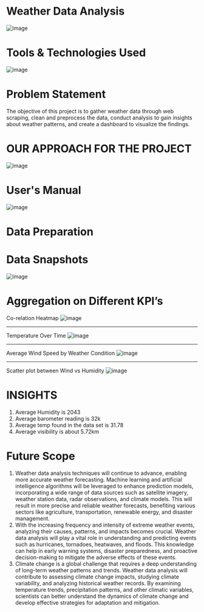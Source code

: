 # Weather Data Analysis
![image](https://github.com/Sudhansu352010/Weather-Data-Prediction-Analysis/assets/131376814/84c997fd-5e81-4256-bccd-ab8f4b83d061)

# Tools & Technologies Used
![image](https://github.com/Sudhansu352010/Weather-Data-Prediction-Analysis/assets/131376814/8c358cc9-e51a-417a-88d1-96da682af1c7)


# Problem Statement
The objective of this project is to gather weather data through web scraping, clean and preprocess the data, conduct analysis to gain insights about weather patterns, and create a dashboard to visualize the findings.

# OUR APPROACH FOR THE PROJECT
![image](https://github.com/Sudhansu352010/Weather-Data-Prediction-Analysis/assets/131376814/1ad7694d-0d8a-46b7-8006-678c4b69b98b)

# User's Manual
![image](https://github.com/Sudhansu352010/Weather-Data-Prediction-Analysis/assets/131376814/e89ab3c4-b0b2-4979-9988-03419fcff091)

# Data Preparation
# Data Snapshots
![image](https://github.com/Sudhansu352010/Weather-Data-Prediction-Analysis/assets/131376814/97d6059a-6927-4598-b9c4-cbfac2c93c60)


# Aggregation on Different KPI’s
Co-relation Heatmap
![image](https://github.com/Sudhansu352010/Weather-Data-Prediction-Analysis/assets/131376814/3025d03e-03ad-472c-adc8-9f65eccc2b44)

----------------------------------------------------------------------------------------------------------------------------------

Temperature Over Time
![image](https://github.com/Sudhansu352010/Weather-Data-Prediction-Analysis/assets/131376814/4f93b405-9f77-46fa-9dbf-84d40ff2ecce)

-----------------------------------------------------------------------------------------------------------------------------------
Average Wind Speed by Weather Condition
![image](https://github.com/Sudhansu352010/Weather-Data-Prediction-Analysis/assets/131376814/2f5a17b1-78ae-486a-a8bc-2d2bb6da654d)

-----------------------------------------------------------------------------------------------------------------------------------
Scatter plot between Wind vs Humidity
![image](https://github.com/Sudhansu352010/Weather-Data-Prediction-Analysis/assets/131376814/9ddb64c3-8f35-4efd-a916-69e8301daa82)

# INSIGHTS
1. Average Humidity is 2043
2. Average barometer reading is 32k
3. Average temp found in the data set is 31.78
4. Average visibility is about 5.72km

# Future Scope
1. Weather data analysis techniques will continue to advance, enabling more accurate weather forecasting. Machine learning and artificial intelligence algorithms will be leveraged to enhance prediction models, incorporating a wide range of data sources such as satellite imagery, weather station data, radar observations, and climate models. This will result in more precise and reliable weather forecasts, benefiting various sectors like agriculture, transportation, renewable energy, and disaster management.
2. With the increasing frequency and intensity of extreme weather events, analyzing their causes, patterns, and impacts becomes crucial. Weather data analysis will play a vital role in understanding and predicting events such as hurricanes, tornadoes, heatwaves, and floods. This knowledge can help in early warning systems, disaster preparedness, and proactive decision-making to mitigate the adverse effects of these events.
3. Climate change is a global challenge that requires a deep understanding of long-term weather patterns and trends. Weather data analysis will contribute to assessing climate change impacts, studying climate variability, and analyzing historical weather records. By examining temperature trends, precipitation patterns, and other climatic variables, scientists can better understand the dynamics of climate change and develop effective strategies for adaptation and mitigation.





